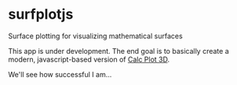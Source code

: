 # surfplotjs
Surface plotting for visualizing mathematical surfaces

This app is under development.  The end goal is to basically create a modern, javascript-based 
version of [Calc Plot 3D](http://web.monroecc.edu/manila/webfiles/pseeburger/CalcPlot3D/).

We'll see how successful I am...
